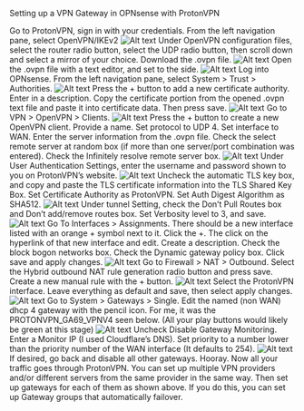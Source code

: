 Setting up a VPN Gateway in OPNsense with ProtonVPN

Go to ProtonVPN, sign in with your credentials.
From the left navigation pane, select OpenVPN/IKEv2
 ![Alt text](Assets/Images/Picture1.png)
Under OpenVPN configuration files, select the router radio button, select the UDP radio button, then scroll down and select a mirror of your choice. Download the .ovpn file.
 ![Alt text](Assets/Images/Picture2.png)
Open the .ovpn file with a text editor, and set to the side.
 ![Alt text](Assets/Images/Picture3.png)
Log into OPNsense. From the left navigation pane, select System > Trust > Authorities.
 ![Alt text](Assets/Images/Picture4.png)
Press the + button to add a new certificate authority. Enter in a description. Copy the certificate portion from the opened .ovpn text file and paste it into certificate data. Then press save.
 ![Alt text](Assets/Images/Picture5.png)
Go to VPN > OpenVPN > Clients. 
 ![Alt text](Assets/Images/Picture6.png)
Press the + button to create a new OpenVPN client. Provide a name. Set protocol to UDP 4. Set interface to WAN. Enter the server information from the .ovpn file. Check the select remote server at random box (if more than one server/port combination was entered). Check the Infinitely resolve remote server box.
 ![Alt text](Assets/Images/Picture7.png)
Under User Authentication Settings, enter the username and password shown to you on ProtonVPN’s website.
 ![Alt text](Assets/Images/Picture8.png)
Uncheck the automatic TLS key box, and copy and paste the TLS certificate information into the TLS Shared Key Box. Set Certificate Authority as ProtonVPN. Set Auth Digest Algorithm as SHA512.
 ![Alt text](Assets/Images/Picture9.png)
Under tunnel Setting, check the Don’t Pull Routes box and Don’t add/remove routes box. Set Verbosity level to 3, and save.
 ![Alt text](Assets/Images/Picture10.png)
Go To Interfaces > Assignments. There should be a new interface listed with an orange + symbol next to it. Click the +. The click on the hyperlink of that new interface and edit. Create a description. Check the block bogon networks box. Check the Dynamic gateway policy box. Click save and apply changes.
 ![Alt text](Assets/Images/Picture11.png)
Go to Firewall > NAT > Outbound. Select the Hybrid outbound NAT rule generation radio button and press save. Create a new manual rule with the + button.
 ![Alt text](Assets/Images/Picture12.png)
Select the ProtonVPN interface. Leave everything as default and save, then select apply changes.
![Alt text](Assets/Images/Picture13.png)
Go to System > Gateways > Single. Edit the named (non WAN) dhcp 4 gateway with the pencil icon. For me, it was the PROTONVPN_GA69_VPNV4 seen below. (All your play buttons would likely be green at this stage)
![Alt text](Assets/Images/Picture14.png)
Uncheck Disable Gateway Monitoring. Enter a Monitor IP (I used Cloudflare’s DNS). Set priority to a number lower than the priority number of the WAN interface (It defaults to 254).
 ![Alt text](Assets/Images/Picture15.png)
If desired, go back and disable all other gateways. Hooray. Now all your traffic goes through ProtonVPN.
You can set up multiple VPN providers and/or different servers from the same provider in the same way. Then set up gateways for each of them as shown above. If you do this, you can set up Gateway groups that automatically failover.
